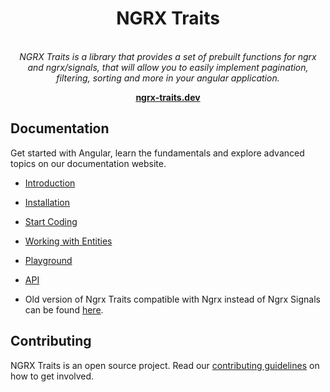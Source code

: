 
<h1 align="center">NGRX Traits</h1>

<p align="center">
<di<img src="apps/docs/public/ngrx-traits/logo_color_transparent.PNG" width="120px" height="120px" alt="ngrx-traits logo"/>
  
  <br>
  <em>NGRX Traits is a library that provides a set of prebuilt functions for ngrx and ngrx/signals, that will allow you to easily
implement pagination, filtering, sorting and more in your angular application.</em>
  <br>
</p>

<p align="center">
  <a href="https://ngrx-traits.dev/"><strong>ngrx-traits.dev</strong></a>
  <br>
</p>

## Documentation

Get started with Angular, learn the fundamentals and explore advanced topics on our documentation website.

- [Introduction](https://ngrx-traits.dev/docs/getting-started/what-is-ngrx-traits)
- [Installation](https://ngrx-traits.dev/docs/getting-started/installation)
- [Start Coding](https://ngrx-traits.dev/docs/getting-started/start-coding)
- [Working with Entities](https://ngrx-traits.dev/docs/getting-started/working-with-entities)
- [Playground](https://stackblitz.com/github/gabrielguerrero/ngrx-traits-signals-playground?file=src%2Fapp%2Fproduct-list-detail%2Fproduct-local.store.ts)
- [API](https://ngrx-traits.dev/docs/traits/with-calls)

- Old version of Ngrx Traits compatible with Ngrx instead of Ngrx Signals can be found [here](docs/ngrx.md).


## Contributing

NGRX Traits is an open source project. Read our [contributing guidelines](./CONTRIBUTING.md) on how to get involved.
